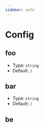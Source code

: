 ```yaml
---
sidebar: auto
---
```


# Config

## foo

- Type: `string`
- Default: `/`

## bar

- Type: `string`
- Default: `/`

## be
